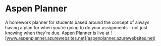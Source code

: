 # Aspen Planner
A homework planner for students based around the concept of always having a plan for when you're going to do your assignments - not just knowing when they're due. Aspen Planner is live at ![www.aspenplanner.azurewebsites.net](aspenplanner.azurewebsites.net)
